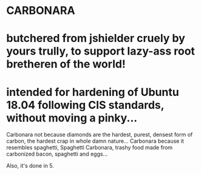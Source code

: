 # CARBONARA                     
# butchered from jshielder cruely by yours trully, to support lazy-ass root bretheren of the world!
# intended for hardening of Ubuntu 18.04 following CIS standards, without moving a pinky...
                                               
Carbonara not because diamonds are the hardest, purest, densest form of carbon, the hardest crap in whole damn nature...
Carbonara because it resembles spaghetti, Spaghetti Carbonara, trashy food made from carbonized bacon, spaghetti and eggs...

Also, it's done in 5.
